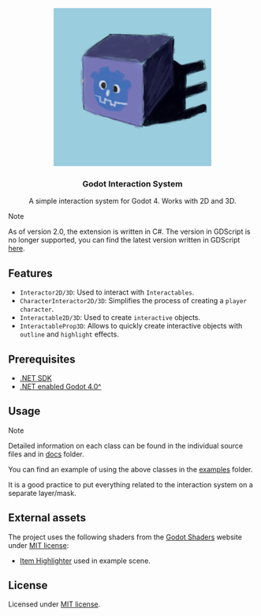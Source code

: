 <div align="center">
	<img src="./addons/interaction_system/assets/textures/icon.png" width="320px" />
	<h3>Godot Interaction System</h3>
	<p />
	<p>A simple interaction system for Godot 4. Works with 2D and 3D.</p>
</div>

> [!NOTE]
> As of version 2.0, the extension is written in C#.
> The version in GDScript is no longer supported, you can find the latest version written in GDScript [here](https://github.com/MASSHUU12/godot-interaction-system/tree/v1.5.0).

## Features

-   `Interactor2D/3D`: Used to interact with `Interactables`.
-   `CharacterInteractor2D/3D`: Simplifies the process of creating a `player character`.
-   `Interactable2D/3D`: Used to create `interactive` objects.
-   `InteractableProp3D`: Allows to quickly create interactive objects with `outline` and `highlight` effects.

## Prerequisites

-   [.NET SDK](https://dotnet.microsoft.com/download)
-   [.NET enabled Godot 4.0^](https://godotengine.org/download)

## Usage

> [!NOTE]
> Detailed information on each class can be found in the individual source files
> and in [docs](./addons/interaction_system/docs/) folder.

You can find an example of using the above classes in the [examples](./examples) folder.

It is a good practice to put everything related to the interaction system on a separate layer/mask.

## External assets

The project uses the following shaders from the [Godot Shaders](https://godotshaders.com/shader/collectable-item-shining-highlight/) website under [MIT license](https://opensource.org/licenses/MIT):

-   [Item Highlighter](https://godotshaders.com/shader/collectable-item-shining-highlight/) used in example scene.

## License

Licensed under [MIT license](./LICENSE).
